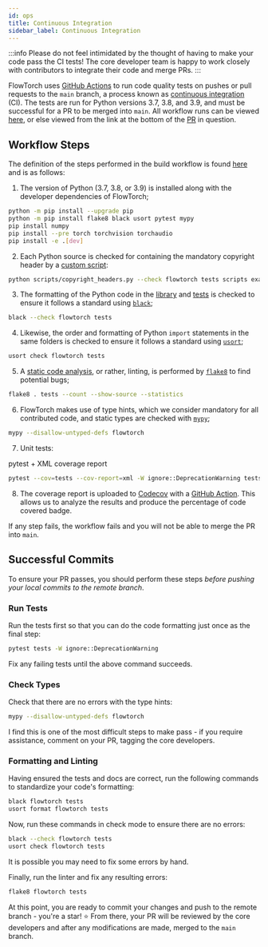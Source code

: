 ```yaml
---
id: ops
title: Continuous Integration
sidebar_label: Continuous Integration
---
```

:::info
Please do not feel intimidated by the thought of having to make your code pass the CI tests! The core developer team is happy to work closely with contributors to integrate their code and merge PRs.
:::

FlowTorch uses [GitHub Actions](https://docs.github.com/en/actions) to run code quality tests on pushes or pull requests to the `main` branch, a process known as [continuous integration](https://en.wikipedia.org/wiki/Continuous_integration) (CI). The tests are run for Python versions 3.7, 3.8, and 3.9, and must be successful for a PR to be merged into `main`. All workflow runs can be viewed [here](https://github.com/facebookincubator/flowtorch/actions), or else viewed from the link at the bottom of the [PR](https://github.com/facebookincubator/flowtorch/pulls) in question.


## Workflow Steps
The definition of the steps performed in the build workflow is found [here](https://github.com/facebookincubator/flowtorch/blob/main/.github/workflows/python-package.yml) and is as follows:

1. The version of Python (3.7, 3.8, or 3.9) is installed along with the developer dependencies of FlowTorch;
```bash
python -m pip install --upgrade pip
python -m pip install flake8 black usort pytest mypy
pip install numpy
pip install --pre torch torchvision torchaudio
pip install -e .[dev]
```

2. Each Python source is checked for containing the mandatory copyright header by a [custom script](https://github.com/facebookincubator/flowtorch/blob/main/scripts/copyright_headers.py):
```bash
python scripts/copyright_headers.py --check flowtorch tests scripts examples
```

3. The formatting of the Python code in the [library](https://github.com/facebookincubator/flowtorch/tree/main/flowtorch) and [tests](https://github.com/facebookincubator/flowtorch/tree/main/tests) is checked to ensure it follows a standard using [`black`](https://black.readthedocs.io/en/stable/);
```bash
black --check flowtorch tests
```
4. Likewise, the order and formatting of Python `import` statements in the same folders is checked to ensure it follows a standard using [`usort`](https://usort.readthedocs.io/en/stable/);
```bash
usort check flowtorch tests
```
5. A [static code analysis](https://en.wikipedia.org/wiki/Static_program_analysis), or rather, linting, is performed by [`flake8`](https://flake8.pycqa.org/en/latest/) to find potential bugs;
```bash
flake8 . tests --count --show-source --statistics
```
6. FlowTorch makes use of type hints, which we consider mandatory for all contributed code, and static types are checked with [`mypy`](https://github.com/python/mypy);
```bash
mypy --disallow-untyped-defs flowtorch
```
7. Unit tests:

pytest + XML coverage report
```bash
pytest --cov=tests --cov-report=xml -W ignore::DeprecationWarning tests/
```

8. The coverage report is uploaded to [Codecov](https://about.codecov.io/) with a [GitHub Action](https://github.com/codecov/codecov-action). This allows us to analyze the results and produce the percentage of code covered badge.

If any step fails, the workflow fails and you will not be able to merge the PR into `main`.

## Successful Commits
To ensure your PR passes, you should perform these steps *before pushing your local commits to the remote branch*.

### Run Tests
Run the tests first so that you can do the code formatting just once as the final step:
```bash
pytest tests -W ignore::DeprecationWarning
```
Fix any failing tests until the above command succeeds.

### Check Types
Check that there are no errors with the type hints:
```bash
mypy --disallow-untyped-defs flowtorch
```
I find this is one of the most difficult steps to make pass - if you require assistance, comment on your PR, tagging the core developers.

### Formatting and Linting
Having ensured the tests and docs are correct, run the following commands to standardize your code's formatting:
```bash
black flowtorch tests
usort format flowtorch tests
```
Now, run these commands in check mode to ensure there are no errors:
```bash
black --check flowtorch tests
usort check flowtorch tests
```
It is possible you may need to fix some errors by hand.

Finally, run the linter and fix any resulting errors:
```bash
flake8 flowtorch tests
```
At this point, you are ready to commit your changes and push to the remote branch - you're a star! :star: From there, your PR will be reviewed by the core developers and after any modifications are made, merged to the `main` branch.
